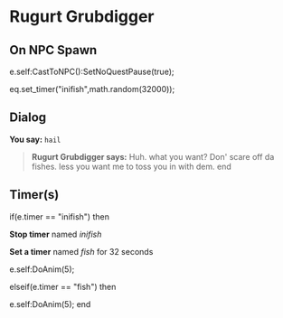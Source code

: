 # Rugurt Grubdigger


## On NPC Spawn

e.self:CastToNPC():SetNoQuestPause(true);

eq.set_timer("inifish",math.random(32000));


## Dialog

**You say:** `hail`



>**Rugurt Grubdigger says:** Huh. what you want? Don' scare off da fishes. less you want me to toss you in with dem.
end



## Timer(s)

if(e.timer == "inifish") then


**Stop timer** named *inifish*


**Set a timer** named *fish* for 32 seconds


e.self:DoAnim(5);

elseif(e.timer == "fish") then


e.self:DoAnim(5);
end